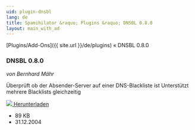 ```yaml
---
uid: plugin-dnsbl
lang: de
title: Spamihilator &raquo; Plugins &raquo; DNSBL 0.8.0
layout: main_with_ad
---
```


[Plugins/Add-Ons]({{ site.url }}/de/plugins) &laquo; DNSBL 0.8.0

### DNSBL 0.8.0

_von Bernhard Mähr_

Überprüft ob der Absender-Server auf einer DNS-Blackliste ist
Unterstützt mehrere Blacklists gleichzeitig

<div class="downloadsection">
<a href="http://www.spamihilator.com/updates/plugins/maehr/DNSBL_0_8_0.exe" class="radius button left" id="download-button"><img src="{{site.url}}/images/download-arrow.png"> Herunterladen</a>
<ul id="download-notes">
<li>89 KB</li>
<li>31.12.2004</li>
</ul>
</div>

